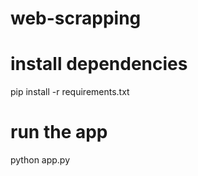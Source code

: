# web-scrapping

# install dependencies
pip install -r requirements.txt

# run the app
python app.py